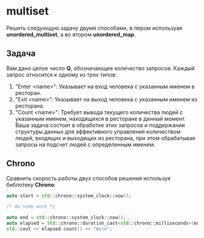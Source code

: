 # multiset
Решить следующую задачу двумя способами, в пером используая **unordered_multiset**, а во втором **unordered_map**.

## Задача
Вам дано целое число **Q**, обозначающее количество запросов. Каждый запрос относится к одному из трех типов:
1. "Enter \<name\>": Указывает на вход человека с указанным именем в ресторан.
2. "Exit \<name\>": Указывает на выход человека с указанным именем из ресторана.
3. "Count \<name\>": Требует вывода текущего количества людей с указанным именем, находящихся в ресторане в данный момент.
Ваша задача состоит в обработке этих запросов и поддержании структуры данных для эффективного управления количеством людей,
входящих и выходящих из ресторана, при этом обрабатывая запросы на подсчет людей с определенным именем.

## Chrono
Сравнить скорость работы двух способов решения используя библотеку **Chrono**:
```c++
auto start = std::chrono::system_clock::now();

/* do some work */

auto end = std::chrono::system_clock::now();
auto elapsed = std::chrono::duration_cast<std::chrono::milliseconds>(end - start);
std::cout << elapsed.count() << "ms\n";
```
